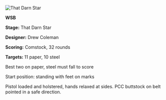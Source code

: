 ![That Darn Star](https://github.com/bagellord/USPSA-Stages/blob/master/31%2B%20rounds/That%20Darn%20Star%20-%2032%20Rounds%20-%20Comstock/That%20Darn%20Star.png)

<b>WSB</b>

<b>Stage:</b> That Darn Star

<b>Designer:</b> Drew Coleman

<b>Scoring:</b> Comstock, 32 rounds

<b>Targets: </b> 11 paper, 10 steel

Best two on paper, steel must fall to score

Start position: standing with feet on marks

Pistol loaded and holstered, hands relaxed at sides. PCC buttstock on belt pointed in a safe direction.
